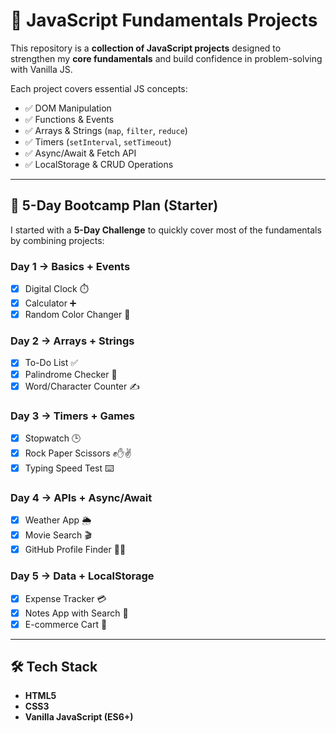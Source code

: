 # 🚀 JavaScript Fundamentals Projects  

This repository is a **collection of JavaScript projects** designed to strengthen my **core fundamentals** and build confidence in problem-solving with Vanilla JS.  

Each project covers essential JS concepts:  
- ✅ DOM Manipulation  
- ✅ Functions & Events  
- ✅ Arrays & Strings (`map`, `filter`, `reduce`)  
- ✅ Timers (`setInterval`, `setTimeout`)  
- ✅ Async/Await & Fetch API  
- ✅ LocalStorage & CRUD Operations  

---

## 📅 5-Day Bootcamp Plan (Starter)
I started with a **5-Day Challenge** to quickly cover most of the fundamentals by combining projects:  

### **Day 1 → Basics + Events**  
- [x] Digital Clock ⏱️  
- [x] Calculator ➕  
- [x] Random Color Changer 🎨  

### **Day 2 → Arrays + Strings**  
- [x] To-Do List ✅  
- [x] Palindrome Checker 🔄  
- [x] Word/Character Counter ✍️  

### **Day 3 → Timers + Games**  
- [x] Stopwatch 🕒  
- [x] Rock Paper Scissors ✊✋✌️  
- [x] Typing Speed Test ⌨️  

### **Day 4 → APIs + Async/Await**  
- [x] Weather App 🌦️  
- [x] Movie Search 🎬  
- [x] GitHub Profile Finder 🧑‍💻  

### **Day 5 → Data + LocalStorage**  
- [x] Expense Tracker 💳  
- [x] Notes App with Search 📝  
- [x] E-commerce Cart 🛒  

---

## 🛠️ Tech Stack
- **HTML5**  
- **CSS3**  
- **Vanilla JavaScript (ES6+)**  
